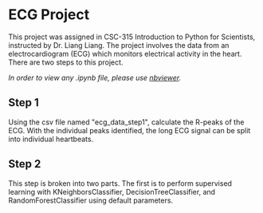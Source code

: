 # ECG Project
This project was assigned in CSC-315 Introduction to Python for Scientists, instructed by Dr. Liang Liang. The project involves the data from an electrocardiogram (ECG) which monitors electrical activity in the heart.  There are two steps to this project.

 _In order to view any .ipynb file, please use [nbviewer](https://nbviewer.org/)._


## Step 1
Using the csv file named "ecg_data_step1", calculate the R-peaks of the ECG.  With the individual peaks identified, the long ECG signal can be split into individual heartbeats.


## Step 2
This step is broken into two parts.  The first is to perform supervised learning with KNeighborsClassifier, DecisionTreeClassifier, and RandomForestClassifier using default parameters.
